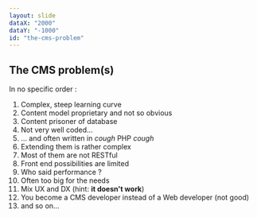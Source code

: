 ```yaml
---
layout: slide
dataX: "2000"
dataY: "-1000"
id: "the-cms-problem"
---
```


## The CMS problem(s)

In no specific order :

1. Complex, steep learning curve
2. Content model proprietary and not so obvious
3. Content prisoner of database
4. Not very well coded…
5. … and often written in *cough* PHP *cough*
6. Extending them is rather complex
7. Most of them are not RESTful
8. Front end possibilities are limited
9. Who said performance ?
10. Often too big for the needs
11. Mix UX and DX (hint: **it doesn't work**)
12. You become a CMS developer instead of a Web developer (not good)
13. and so on…